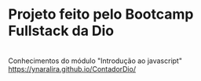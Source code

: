 <h1>Projeto feito pelo Bootcamp Fullstack da Dio</h1>
<br>Conhecimentos do módulo "Introdução ao javascript"
<br> <a href="https://ynaralira.github.io/ContadorDio/">https://ynaralira.github.io/ContadorDio/</a>
